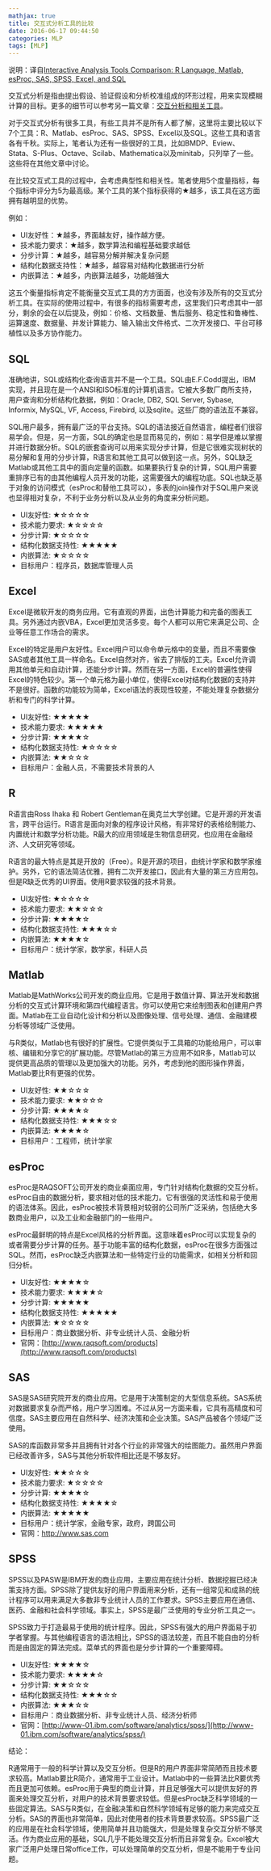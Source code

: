 ```yaml
---
mathjax: true
title: 交互式分析工具的比较
date: 2016-06-17 09:44:50
categories: MLP
tags: [MLP]
---
```


说明：译自[Interactive Analysis Tools Comparison: R Language, Matlab, esProc, SAS, SPSS, Excel, and SQL](http://www.smartdatacollective.com/raqsoft/78711/interactive-analysis-tools-comparison-r-language-matlab-esproc-sas-spss-excel-and-sql)

交互式分析是指由提出假设、验证假设和分析校准组成的环形过程，用来实现模糊计算的目标。更多的细节可以参考另一篇文章：[交互分析和相关工具]()。

对于交互式分析有很多工具，有些工具并不是所有人都了解，这里将主要比较以下7个工具：R、Matlab、esProc、SAS、SPSS、Excel以及SQL。这些工具和语言各有千秋。实际上，笔者认为还有一些很好的工具，比如BMDP、Eview、Stata、S-Plus、Octave、Scilab、Mathematica以及minitab，只列举了一些。这些将在其他文章中讨论。

在比较交互式工具的过程中，会考虑典型性和相关性。笔者使用5个度量指标，每个指标中评分为5为最高级。某个工具的某个指标获得的★越多，该工具在这方面拥有越明显的优势。

例如：

*	UI友好性：★越多，界面越友好，操作越方便。
*	技术能力要求：★越多，数学算法和编程基础要求越低
*	分步计算：★越多，越容易分解并解决复杂问题
*	结构化数据支持性：★越多，越容易对结构化数据进行分析
*	内嵌算法：★越多，内嵌算法越多，功能越强大

这五个衡量指标肯定不能衡量交互式工具的方方面面，也没有涉及所有的交互式分析工具。在实际的使用过程中，有很多的指标需要考虑，这里我们只考虑其中一部分，剩余的会在以后提及，例如：价格、文档数量、售后服务、稳定性和鲁棒性、运算速度、数据量、并发计算能力、输入输出文件格式、二次开发接口、平台可移植性以及多方协作能力。

## SQL

准确地讲，SQL或结构化查询语言并不是一个工具。SQL由E.F.Codd提出，IBM实现，并且现在是一个ANSI和ISO标准的计算机语言。它被大多数厂商所支持，用户查询和分析结构化数据，例如：Oracle, DB2, SQL Server, Sybase, Informix, MySQL, VF, Access, Firebird, 以及sqlite。这些厂商的语法互不兼容。

SQL用户最多，拥有最广泛的平台支持。SQL的语法接近自然语言，编程者们很容易学会。但是，另一方面，SQL的确定也是显而易见的，例如：易学但是难以掌握并进行数据分析。SQL的嵌套查询可以用来实现分步计算，但是它很难实现树状的易分解和复用的分步计算，R语言和其他工具可以做到这一点。另外，SQL缺乏Matlab或其他工具中的面向定量的函数。如果要执行复杂的计算，SQL用户需要重排序已有的由其他编程人员开发的功能，这需要强大的编程功底。SQL也缺乏基于对象的访问模式（esProc和替他工具可以），多表的join操作对于SQL用户来说也显得相对复杂，不利于业务分析以及从业务的角度来分析问题。

*	UI友好性: ★☆☆☆☆
*	技术能力要求: ★☆☆☆☆
*	分步计算: ★☆☆☆☆
*	结构化数据支持性: ★★★★★
*	内嵌算法: ★☆☆☆☆
*	目标用户：程序员，数据库管理人员

## Excel

Excel是微软开发的商务应用。它有直观的界面，出色计算能力和完备的图表工具。另外通过内嵌VBA，Excel更加灵活多变。每个人都可以用它来满足公司、企业等任意工作场合的需求。

Excel的特定是用户友好性。Excel用户可以命令单元格中的变量，而且不需要像SAS或者其他工具一样命名。Excel自然对齐，省去了排版的工夫。Excel允许调用其他单元和自动计算，还能分步计算。然而在另一方面，Excel的普遍性使得Excel的特色较少。第一个单元格为最小单位，使得Excel对结构化数据的支持并不是很好。函数的功能较为简单，Excel语法的表现性较差，不能处理复杂数据分析和专门的科学计算。


*	UI友好性: ★★★★★
*	技术能力要求: ★★★★★
*	分步计算: ★★★★☆
*	结构化数据支持性: ★☆☆☆☆
*	内嵌算法: ★★☆☆☆
*	目标用户：金融人员，不需要技术背景的人

## R

R语言由Ross Ihaka 和 Robert Gentleman在奥克兰大学创建。它是开源的开发语言，跨平台运行。R语言是面向对象的程序设计风格，有非常好的表格绘制能力、内置统计和数学分析功能。R最大的应用领域是生物信息研究，也应用在金融经济、人文研究等领域。

R语言的最大特点是其是开放的（Free）。R是开源的项目，由统计学家和数学家维护。另外，它的语法简洁优雅，拥有二次开发接口，因此有大量的第三方应用包。但是R缺乏优秀的UI界面。使用R要求较强的技术背景。

*	UI友好性: ★☆☆☆☆
*	技术能力要求: ★★☆☆☆
*	分步计算: ★★★★☆
*	结构化数据支持性: ★★★☆☆
*	内嵌算法: ★★★★☆
*	目标用户：统计学家，数学家，科研人员

## Matlab

Matlab是MathWorks公司开发的商业应用。它是用于数值计算、算法开发和数据分析的交互式计算环境和第四代编程语言。你可以使用它来绘制图表和创建用户界面。Matlab在工业自动化设计和分析以及图像处理、信号处理、通信、金融建模分析等领域广泛使用。

与R类似，Matlab也有很好的扩展性。它提供类似于工具箱的功能给用户，可以审核、编辑和分享它的扩展功能。尽管Matlab的第三方应用不如R多，Matlab可以提供更高品质的管理以及更加强大的功能。另外，考虑到他的图形操作界面，Matlab要比R有更强的优势。


*	UI友好性: ★★☆☆☆
*	技术能力要求: ★★☆☆☆
*	分步计算: ★★★★☆
*	结构化数据支持性: ★★★☆☆
*	内嵌算法: ★★★★☆
*	目标用户：工程师，统计学家

## esProc

esProc是RAQSOFT公司开发的商业桌面应用，专门针对结构化数据的交互分析。esProc自由的数据分析，要求相对低的技术能力。它有很强的灵活性和易于使用的语法体系。因此，esProc被技术背景相对较弱的公司所广泛采纳，包括绝大多数商业用户，以及工业和金融部门的一些用户。

esProc最鲜明的特点是Excel风格的分析界面。这意味着esProc可以实现复杂的或者需要分步计算的任务。基于功能丰富的结构化数据，esProc在很多方面强过SQL。然而，esProc缺乏内嵌算法和一些特定行业的功能需求，如相关分析和回归分析。


*	UI友好性: ★★★★☆
*	技术能力要求: ★★★★☆
*	分步计算: ★★★★★
*	结构化数据支持性: ★★★★★
*	内嵌算法: ★☆☆☆☆
*	目标用户：商业数据分析、非专业统计人员、金融分析
*	官网：[http://www.raqsoft.com/products](http://www.raqsoft.com/products)

## SAS


SAS是SAS研究院开发的商业应用。它是用于决策制定的大型信息系统。SAS系统对数据要求复杂而严格，用户学习困难。不过从另一方面来看，它具有高精度和可信度。SAS主要应用在自然科学、经济决策和企业决策。SAS产品被各个领域广泛使用。

SAS的库函数非常多并且拥有针对各个行业的非常强大的绘图能力。虽然用户界面已经改善许多，SAS与其他分析软件相比还是不够友好。

*	UI友好性: ★★☆☆☆
*	技术能力要求: ★☆☆☆☆
*	分步计算: ★★★★☆
*	结构化数据支持性: ★★★★☆
*	内嵌算法: ★★★★★
*	目标用户：统计学家，金融专家，政府，跨国公司
*	官网：[http://www.sas.com
](http://www.sas.com
)

## SPSS

SPSS以及PASW是IBM开发的商业应用，主要应用在统计分析、数据挖掘已经决策支持方面。SPSS除了提供友好的用户界面用来分析，还有一组常见和成熟的统计程序可以用来满足大多数非专业统计人员的工作要求。SPSS主要应用在通信、医药、金融和社会科学领域。事实上，SPSS是最广泛使用的专业分析工具之一。

SPSS致力于打造最易于使用的统计程序。因此，SPSS有强大的用户界面易于初学者掌握。与其他编程语言的语法相比，SPSS的语法较差，而且不能自由的分析而是由固定的算法完成。菜单式的界面也是分步计算的一个重要障碍。

*	UI友好性: ★★★★☆
*	技术能力要求: ★★★★☆
*	分步计算: ★★☆☆☆
*	结构化数据支持性: ★★★☆☆
*	内嵌算法: ★★★☆☆
*	目标用户：商业数据分析、非专业统计人员、经济分析师
*	官网：[http://www-01.ibm.com/software/analytics/spss/](http://www-01.ibm.com/software/analytics/spss/)

结论：

R通常用于一般的科学计算以及交互分析。但是R的用户界面非常简陋而且技术要求较高。Matlab要比R简介，通常用于工业设计。Matlab中的一些算法比R要优秀而且更加可依赖。esProc用于典型的商业计算，并且足够强大可以提供友好的界面来处理交互分析，对用户的技术背景要求较低。但是esProc缺乏科学领域的一些固定算法。SAS与R类似，在金融决策和自然科学领域有足够的能力来完成交互分析。SAS的界面也非常简单，因此对使用者的技术背景要求较高。SPSS最广泛的应用是在社会科学领域，使用简单并且功能强大，但是处理复杂交互分析不够灵活。作为商业应用的基础，SQL几乎不能处理交互分析而且非常复杂。Excel被大家广泛用户处理日常office工作，可以处理简单的交互分析，但是不能用于专业问题。

